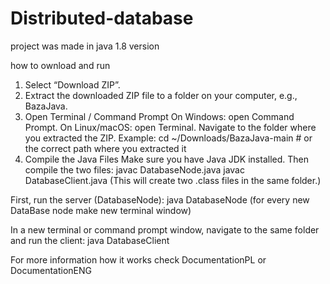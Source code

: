 # Distributed-database
project was made in java 1.8 version


how to ownload and run


1. Select “Download ZIP”.
2. Extract the downloaded ZIP file to a folder on your computer, e.g., BazaJava.
3. Open Terminal / Command Prompt
  On Windows: open Command Prompt.
  On Linux/macOS: open Terminal.
  Navigate to the folder where you extracted the ZIP. Example:
  cd ~/Downloads/BazaJava-main  # or the correct path where you extracted it
4. Compile the Java Files
Make sure you have Java JDK installed. Then compile the two files:
javac DatabaseNode.java
javac DatabaseClient.java
  (This will create two .class files in the same folder.)

First, run the server (DatabaseNode):
java DatabaseNode
(for every new DataBase node make new terminal window)

In a new terminal or command prompt window, navigate to the same folder and run the client:
java DatabaseClient

For more information how it works check DocumentationPL or DocumentationENG

